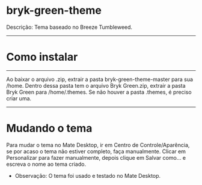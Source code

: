 # bryk-green-theme
Descrição: Tema baseado no Breeze Tumbleweed.
_____
# Como instalar
_____
Ao baixar o arquivo .zip, extrair a pasta bryk-green-theme-master para sua /home. Dentro dessa pasta tem o arquivo Bryk Green.zip, extrair a pasta Bryk Green para /home/.themes. Se não houver a pasta .themes, é preciso criar uma.
_____
# Mudando o tema
Para mudar o tema no Mate Desktop, ir em Centro de Controle/Aparência, se por acaso o tema não estiver completo, faça manualmente. Clicar em Personalizar para fazer manualmente, depois clique em Salvar como... e escreva o nome ao tema criado.

* Observação: O tema foi usado e testado no Mate Desktop.
